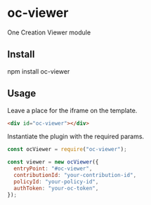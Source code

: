 # oc-viewer

One Creation Viewer module

## Install

npm install oc-viewer

## Usage

Leave a place for the iframe on the template.

```html
<div id="oc-viewer"></div>
```

Instantiate the plugin with the required params.

```javascript
const ocViewer = require("oc-viewer");

const viewer = new ocViewer({
  entryPoint: "#oc-viewer",
  contributionId: "your-contribution-id",
  policyId: "your-policy-id",
  authToken: "your-oc-token",
});
```
